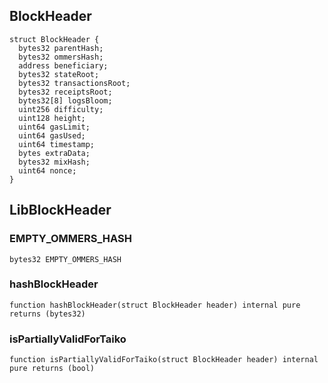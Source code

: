 ## BlockHeader

```solidity
struct BlockHeader {
  bytes32 parentHash;
  bytes32 ommersHash;
  address beneficiary;
  bytes32 stateRoot;
  bytes32 transactionsRoot;
  bytes32 receiptsRoot;
  bytes32[8] logsBloom;
  uint256 difficulty;
  uint128 height;
  uint64 gasLimit;
  uint64 gasUsed;
  uint64 timestamp;
  bytes extraData;
  bytes32 mixHash;
  uint64 nonce;
}

```

## LibBlockHeader

### EMPTY_OMMERS_HASH

```solidity
bytes32 EMPTY_OMMERS_HASH
```

### hashBlockHeader

```solidity
function hashBlockHeader(struct BlockHeader header) internal pure returns (bytes32)
```

### isPartiallyValidForTaiko

```solidity
function isPartiallyValidForTaiko(struct BlockHeader header) internal pure returns (bool)
```
